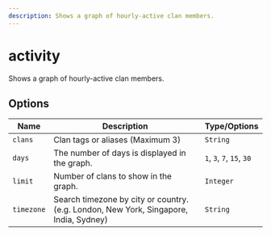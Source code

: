 ```yaml
---
description: Shows a graph of hourly-active clan members.
---
```


# activity

Shows a graph of hourly-active clan members.

## Options

| Name | Description | Type/Options |
|------|-------------|--------------|
| `clans` | Clan tags or aliases (Maximum 3) | `String` |
| `days` | The number of days is displayed in the graph. | `1`, `3`, `7`, `15`, `30` |
| `limit` | Number of clans to show in the graph. | `Integer` |
| `timezone` | Search timezone by city or country. (e.g. London, New York, Singapore, India, Sydney) | `String` |


